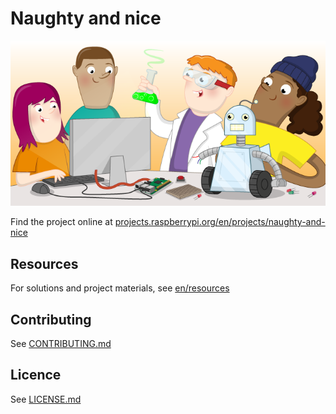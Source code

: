 # Naughty and nice

![naughty-and-nice](/en/images/banner.png)

Find the project online at [projects.raspberrypi.org/en/projects/naughty-and-nice](https://projects.raspberrypi.org/en/projects/naughty-and-nice)

## Resources
For solutions and project materials, see [en/resources](https://github.com/raspberrypilearning/naughty-and-nice/tree/master/en/resources)

## Contributing
See [CONTRIBUTING.md](CONTRIBUTING.md)

## Licence
 See [LICENSE.md](LICENSE.md)
